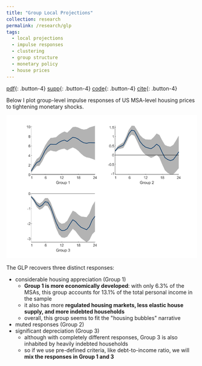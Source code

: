 ```yaml
---
title: "Group Local Projections"
collection: research
permalink: /research/glp
tags: 
  - local projections
  - impulse responses
  - clustering
  - group structure
  - monetary policy
  - house prices
---
```


[pdf](/files/glp.pdf){: .button-4} [supp](/files/glp_supp.pdf){: .button-4} [code](https://github.com/Jiaming-Huang/GLP){: .button-4} [cite](/files/glp.bib){: .button-4}

Below I plot group-level impulse responses of US MSA-level housing prices to tightening monetary shocks.

![Housing prices response to monetary tightening](/images/glp_highlight.png)

The GLP recovers three distinct responses: 

- considerable housing appreciation (Group 1)
  - **Group 1 is more economically developed**: with only 6.3% of the MSAs, this group accounts for 13.1% of the total personal income in the sample
  - it also has more **regulated housing markets, less elastic house supply, and more indebted households**
  - overall, this group seems to fit the "housing bubbles" narrative
- muted responses (Group 2)
- significant depreciation (Group 3)
  - although with completely different responses, Group 3 is also inhabited by heavily indebted households
  - so if we use pre-defined criteria, like debt-to-income ratio, we will **mix the responses in Group 1 and 3**
